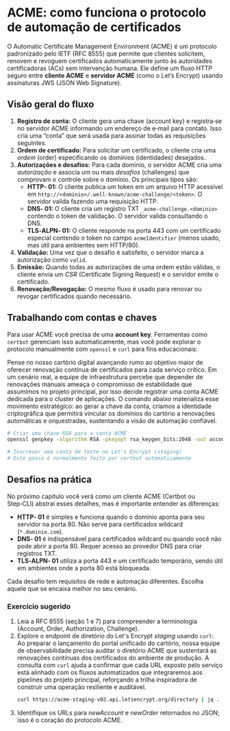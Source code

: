 # ACME: como funciona o protocolo de automação de certificados

O Automatic Certificate Management Environment (ACME) é um protocolo padronizado pelo IETF (RFC 8555) que permite que clientes solicitem, renovem e revoguem certificados automaticamente junto às autoridades certificadoras (ACs) sem intervenção humana. Ele define um fluxo HTTP seguro entre **cliente ACME** e **servidor ACME** (como o Let’s Encrypt) usando assinaturas JWS (JSON Web Signature).

## Visão geral do fluxo

1. **Registro de conta:** O cliente gera uma chave (account key) e registra‑se no servidor ACME informando um endereço de e‑mail para contato. Isso cria uma “conta” que será usada para assinar todas as requisições seguintes.
2. **Ordem de certificado:** Para solicitar um certificado, o cliente cria uma *ordem* (order) especificando os domínios (identidades) desejados.
3. **Autorizações e desafios:** Para cada domínio, o servidor ACME cria uma *autorização* e associa um ou mais *desafios* (challenges) que comprovam o controle sobre o domínio. Os principais tipos são:
   - **HTTP‑ 01:** O cliente publica um token em um arquivo HTTP acessível em `http://<dominio>/.well-known/acme-challenge/<token>`. O servidor valida fazendo uma requisição HTTP.
   - **DNS‑ 01:** O cliente cria um registro TXT `_acme-challenge.<dominio>` contendo o token de validação. O servidor valida consultando o DNS.
   - **TLS‑ALPN‑ 01:** O cliente responde na porta 443 com um certificado especial contendo o token no campo `acmeIdentifier` (menos usado, mas útil para ambientes sem HTTP/80).
4. **Validação:** Uma vez que o desafio é satisfeito, o servidor marca a autorização como `valid`.
5. **Emissão:** Quando todas as autorizações de uma ordem estão válidas, o cliente envia um *CSR* (Certificate Signing Request) e o servidor emite o certificado.
6. **Renovação/Revogação:** O mesmo fluxo é usado para renovar ou revogar certificados quando necessário.

## Trabalhando com contas e chaves

Para usar ACME você precisa de uma **account key**. Ferramentas como `certbot` gerenciam isso automaticamente, mas você pode explorar o protocolo manualmente com `openssl` e `curl` para fins educacionais:

Pense no nosso cartório digital avançando rumo ao objetivo maior de oferecer renovação contínua de certificados para cada serviço crítico. Em um cenário real, a equipe de infraestrutura percebe que depender de renovações manuais ameaça o compromisso de estabilidade que assumimos no projeto principal, por isso decide registrar uma conta ACME dedicada para o cluster de aplicações. O comando abaixo materializa esse movimento estratégico: ao gerar a chave da conta, criamos a identidade criptográfica que permitirá vincular os domínios do cartório a renovações automáticas e orquestradas, sustentando a visão de automação confiável.

```bash
# Criar uma chave RSA para a conta ACME
openssl genpkey -algorithm RSA -pkeyopt rsa_keygen_bits:2048 -out account.key

# Inscrever uma conta de teste no Let's Encrypt (staging)
# Este passo é normalmente feito por certbot automaticamente
```

## Desafios na prática

No próximo capítulo você verá como um cliente ACME (Certbot ou Step‑CLI) abstrai esses detalhes, mas é importante entender as diferenças:

- **HTTP‑ 01** é simples e funciona quando o domínio aponta para seu servidor na porta 80. Não serve para certificados wildcard (`*.dominio.com`).
- **DNS‑ 01** é indispensável para certificados wildcard ou quando você não pode abrir a porta 80. Requer acesso ao provedor DNS para criar registros TXT.
- **TLS‑ALPN‑ 01** utiliza a porta 443 e um certificado temporário, sendo útil em ambientes onde a porta 80 está bloqueada.

Cada desafio tem requisitos de rede e automação diferentes. Escolha aquele que se encaixa melhor no seu cenário.

### Exercício sugerido

1. Leia a RFC 8555 (seção 1 e 7) para compreender a terminologia (Account, Order, Authorization, Challenge).
2. Explore o endpoint de diretório do Let's Encrypt *staging* usando `curl`:
   Ao preparar o lançamento do portal unificado do cartório, nossa equipe de observabilidade precisa auditar o diretório ACME que sustentará as renovações contínuas dos certificados do ambiente de produção. A consulta com `curl` ajuda a confirmar que cada URL exposto pelo serviço está alinhado com os fluxos automatizados que integraremos aos pipelines do projeto principal, reforçando a trilha inspiradora de construir uma operação resiliente e auditável.
   ```bash
   curl https://acme-staging-v02.api.letsencrypt.org/directory | jq .
   ```
3. Identifique os URLs para *newAccount* e *newOrder* retornados no JSON; isso é o coração do protocolo ACME.

